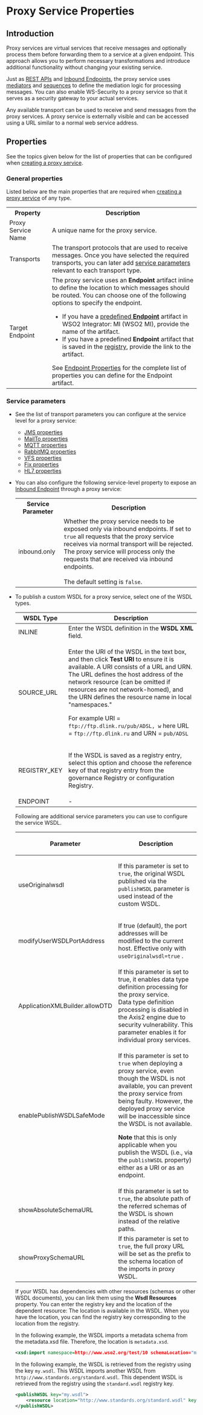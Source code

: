 # Proxy Service Properties
## Introduction

Proxy services are virtual services that receive messages and optionally process them before forwarding them to a service at a given endpoint. This approach allows you to perform necessary transformations and introduce additional functionality without changing your existing service. 

Just as [REST APIs]({{base_path}}/reference/synapse-properties/rest-api-properties) and [Inbound Endpoints]({{base_path}}/reference/synapse-properties/inbound-endpoints/about-inbound-endpoints), the proxy service uses [mediators]({{base_path}}/reference/mediators/about-mediators) and [sequences]({{base_path}}/reference/mediation-sequences) to define the mediation logic for processing messages. You can also enable WS-Security to a proxy service so that it serves as a security gateway to your actual services. 

Any available transport can be used to receive and send messages from the proxy services. A proxy service is externally visible and can be accessed using a URL similar to a normal web service address.

## Properties

See the topics given below for the list of properties that can be configured when [creating a proxy service]({{base_path}}/develop/creating-artifacts/creating-a-proxy-service/).

### General properties

Listed below are the main properties that are required when [creating a proxy service]({{base_path}}/develop/creating-artifacts/creating-a-proxy-service/) of any type.

<table>
  <tr>
    <th>Property</th>
    <th>Description</th>
  </tr>
  <tr>
    <td>Proxy Service Name</td>
    <td>A unique name for the proxy service.</td>
  </tr>
  <tr>
    <td>Transports</td>
    <td>
      The transport protocols that are used to receive messages. Once you have selected the required transports, you can later add <a href="#service-parameters">service parameters</a> relevant to each transport type.
    </td>
  </tr>
  <tr>
    <td>Target Endpoint</td>
    <td>
      The proxy service uses an <b>Endpoint</b> artifact inline to define the location to which messages should be routed. You can choose one of the following options to specify the endpoint.
      <ul>
        <li>If you have a <a href="{{base_path}}/develop/creating-artifacts/creating-endpoints">predefined <b>Endpoint</b></a> artifact in WSO2 Integrator: MI (WSO2 MI), provide the name of the artifact.</li>
        <li>If you have a predefined <b>Endpoint</b> artifact that is saved in the <a href="{{base_path}}/get-started/key-concepts/#registry">registry</a>, provide the link to the artifact.</li>
      </ul>
      See <a href="{{base_path}}/reference/synapse-properties/endpoint-properties">Endpoint Properties</a> for the complete list of properties you can define for the Endpoint artifact.
    </td>
  </tr>
</table>

### Service parameters

- See the list of transport parameters you can configure at the service level for a proxy service:

    - [JMS properties]({{base_path}}/reference/synapse-properties/transport-parameters/jms-transport-parameters)
    - [MailTo properties]({{base_path}}/reference/synapse-properties/transport-parameters/mailto-transport-parameters)
    - [MQTT properties]({{base_path}}/reference/synapse-properties/transport-parameters/mqtt-transport-parameters)
    - [RabbitMQ properties]({{base_path}}/reference/synapse-properties/transport-parameters/rabbitmq-transport-parameters)
    - [VFS properties]({{base_path}}/reference/synapse-properties/transport-parameters/vfs-transport-parameters)
    - [Fix properties]({{base_path}}/reference/synapse-properties/transport-parameters/fix-transport-parameters)
    - [HL7 properties]({{base_path}}/reference/synapse-properties/transport-parameters/hl7-transport-parameters)

- You can also configure the following service-level property to expose an [Inbound Endpoint]({{base_path}}/reference/synapse-properties/inbound-endpoints/about-inbound-endpoints) through a proxy service:
  <table>
     <tr>
        <th>Service Parameter</th>
        <th>Description</th>
     </tr>
     <tr>
        <td>inbound.only</td>
        <td>
              Whether the proxy service needs to be exposed only via inbound endpoints. If set to <code>true</code> all requests that the proxy service receives via normal transport will be rejected. The proxy service will process only the requests that are received via inbound endpoints.</br></br> The default setting is <code>false</code>.
        </td>
     </tr>
  </table>

- To publish a custom WSDL for a proxy service, select one of the WSDL types.
    <table>
    <thead>
    <tr class="header">
    <th>WSDL Type</th>
    <th>Description</th>
    </tr>
    </thead>
    <tbody>
    <tr class="odd">
    <td>INLINE</td>
    <td>Enter the WSDL definition in the <strong>WSDL XML</strong> field.</td>
    </tr>
    <tr class="even">
    <td>SOURCE_URL</td>
    <td><p>Enter the URI of the WSDL in the text box, and then click <strong>Test URI</strong> to ensure it is available. A URI consists of a URL and URN. The URL defines the host address of the network resource (can be omitted if resources are not network-homed), and the URN defines the resource name in local "namespaces."</p>
    <p>For example URI = <code>ftp://ftp.dlink.ru/pub/ADSL, w</code> here URL = <code>ftp://ftp.dlink.ru</code> and URN = <code>pub/ADSL</code></p></td>
    </tr>
    <tr class="odd">
    <td>REGISTRY_KEY</td>
    <td><div class="content-wrapper">
    <p>If the WSDL is saved as a registry entry, select this option and choose the reference key of that registry entry from the governance Registry or configuration Registry.</p>
    </div></td>
    </tr>
    <tr class="even">
    <td>ENDPOINT</td>
    <td>-</td>
    </tr>
    </tbody>
    </table>

    Following are additional service parameters you can use to configure the service WSDL.
    <table>
    <thead>
    <tr class="header">
    <th><p>Parameter</p></th>
    <th><p>Description</p></th>
    </tr>
    </thead>
    <tbody>
    <tr class="odd">
    <td><p>useOriginalwsdl</p></td>
    <td><div class="content-wrapper">
    <p>If this parameter is set to <code>true</code>, the original WSDL published via the <code>publishWSDL</code> parameter is used instead of the custom WSDL.</p>
    </div></td>
    </tr>
    <tr class="even">
    <td><p>modifyUserWSDLPortAddress</p></td>
    <td><p>If true (default), the port addresses will be modified to the current host. Effective only with <code>useOriginalwsdl=true</code> .</p></td>
    </tr>
    <tr class="odd">
    <td>ApplicationXMLBuilder.allowDTD</td>
    <td>If this parameter is set to true, it enables data type definition processing for the proxy service.<br />
    Data type definition processing is disabled in the Axis2 engine due to security vulnerability. This parameter enables it for individual proxy services.</td>
    </tr>
    <tr class="even">
    <td><p>enablePublishWSDLSafeMode</p></td>
    <td><div class="content-wrapper">
    <p>If this parameter is set to <code>true</code> when deploying a proxy service, even though the WSDL is not available, you can prevent the proxy service from being faulty. However, the deployed proxy service will be inaccessible since the WSDL is not available.</p>
        <p><b>Note</b> that this is only applicable when you publish the WSDL (i.e., via the <code>publishWSDL</code> property) either as a URI or as an endpoint.</p>

    </div></td>
    </tr>
    <tr class="odd">
    <td>showAbsoluteSchemaURL</td>
    <td>If this parameter is set to <code>true</code>, the absolute path of the referred schemas of the WSDL is shown instead of the relative paths.</td>
    </tr>
    <tr class="even">
    <td>showProxySchemaURL</td>
    <td>If this parameter is set to <code>true</code>, the full proxy URL will be set as the prefix to the schema location of the imports in proxy WSDL.</td>
    </tr>
    </tbody>
    </table>

    If your WSDL has dependencies with other resources (schemas or other WSDL documents), you can link them using the **Wsdl Resources** property. You can enter the registry key and the location of the dependent resource: The location is available in the WSDL. When you have the location, you can find the registry key corresponding to the location from the registry.

    In the following example, the WSDL imports a metadata schema from the metadata.xsd file. Therefore, the location is `metadata.xsd`.

    ```xml
    <xsd:import namespace=http://www.wso2.org/test/10 schemaLocation="metadata.xsd" />
    ```

    In the following example, the WSDL is retrieved from the registry using the key `my.wsdl`. This WSDL imports another WSDL from `http://www.standards.org/standard.wsdl`. This dependent WSDL is retrieved from the registry using the `standard.wsdl` registry key.

    ```xml 
    <publishWSDL key="my.wsdl">
        <resource location="http://www.standards.org/standard.wsdl" key="standard.wsdl"/>
    </publishWSDL>
    ```
